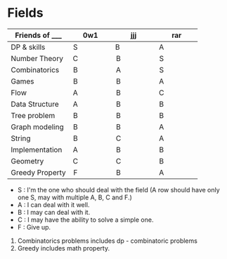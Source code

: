 # Fields


| Friends of ___  | 0w1                | jjj                | rar                |
| --------------- |:------------------:|:------------------:|:------------------:|
| DP & skills     | S                  | B                  | A                  |
| Number Theory   | C                  | B                  | S                  |
| Combinatorics   | B                  | A                  | S                  |
| Games           | B                  | B                  | A                  |
| Flow            | A                  | B                  | C                  |
| Data Structure  | A                  | B                  | B                  |
| Tree problem    | B                  | B                  | B                  |
| Graph modeling  | B                  | B                  | A                  |
| String          | B                  | C                  | A                  |
| Implementation  | A                  | B                  | B                  |
| Geometry        | C                  | C                  | B                  |
| Greedy Property | F                  | B                  | A                  |

+ S : I'm the one who should deal with the field (A row should have only one S, may with multiple A, B, C and F.)
+ A : I can deal with it well.
+ B : I may can deal with it.
+ C : I may have the ability to solve a simple one.
+ F : Give up.

1. Combinatorics problems includes dp - combinatoric problems
2. Greedy includes math property.
